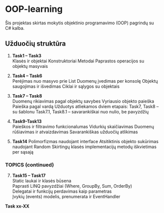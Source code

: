 ﻿# OOP-learning

Šis projektas skirtas mokytis objektinio programavimo (OOP) pagrindų su C# kalba.

## Užduočių struktūra

1. **Task1 – Task3**  
   Klasės ir objektai
   Konstruktoriai
   Metodai
   Paprastos operacijos su objektų masyvais

2. **Task4 – Task6**  
   Perėjimas nuo masyvo prie List<T>
   Duomenų įvedimas per konsolę
   Objektų saugojimas ir išvedimas
   Ciklai ir sąlygos su objektais

3. **Task7 – Task8**  
   Duomenų rikiavimas pagal objektų savybes
   Vyriausio objekto paieška
   Paieška pagal vardą
   Užduotys atliekamos dviem etapais:
   Task7, Task8 – su šablonu
      Task7.1, Task8.1 – savarankiškai nuo nulio, be pavyzdžių

4. **Task9-Task13**  
   Paieškos ir filtravimo funkcionalumas
   Vidurkių skaičiavimas
   Duomenų rūšiavimas ir atvaizdavimas
   Savarankiškas užduočių atlikimas
   
5. **Task14**
   Polimorfizmas naudojant interface
   Atsitiktinis objekto sukūrimas naudojant Random
   Skirtingų klasės implementacijų metodų iškvietimas per sąsają

### TOPICS (continued)
   
7. **Task15 – Task17**  
   Static laukai ir klasės būsena  
   Paprasti LINQ pavyzdžiai (Where, GroupBy, Sum, OrderBy)  
   Delegatai ir funkcijų perdavimas kaip parametras  
   Įvykių (events) modelis, prenumerata ir EventHandler<TEventArgs>
   
 **Task xx-XX** 

